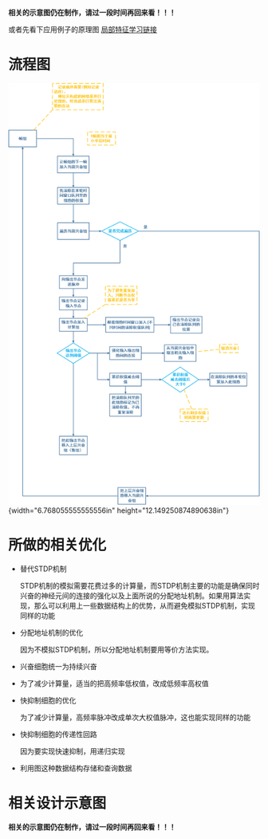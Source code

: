 **相关的示意图仍在制作，请过一段时间再回来看！！！**

或者先看下应用例子的原理图 [局部特征学习链接](局部特征识别例子.md)

# 流程图

![](images/model/1-1.png){width="6.768055555555556in" height="12.149250874890638in"}

# 所做的相关优化

- 替代STDP机制

  STDP机制的模拟需要花费过多的计算量，而STDP机制主要的功能是确保同时兴奋的神经元间的连接的强化以及上面所说的分配地址机制。如果用算法实现，那么可以利用上一些数据结构上的优势，从而避免模拟STDP机制，实现同样的功能

- 分配地址机制的优化

  因为不模拟STDP机制，所以分配地址机制要用等价方法实现。

- 兴奋细胞统一为持续兴奋

- 为了减少计算量，适当的把高频率低权值，改成低频率高权值

- 快抑制细胞的优化

  为了减少计算量，高频率脉冲改成单次大权值脉冲，这也能实现同样的功能

- 快抑制细胞的传递性回路

  因为要实现快速抑制，用递归实现

- 利用图这种数据结构存储和查询数据

# 相关设计示意图

**相关的示意图仍在制作，请过一段时间再回来看！！！**
